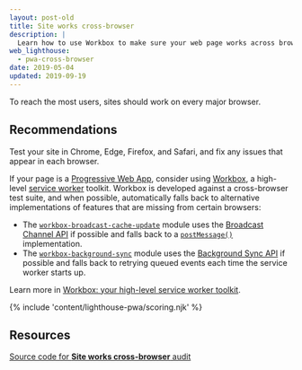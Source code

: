 ```yaml
---
layout: post-old
title: Site works cross-browser
description: |
  Learn how to use Workbox to make sure your web page works across browsers.
web_lighthouse:
  - pwa-cross-browser
date: 2019-05-04
updated: 2019-09-19
---
```


To reach the most users, sites should work on every major browser.

## Recommendations

Test your site in Chrome, Edge, Firefox, and Safari, and
fix any issues that appear in each browser.

If your page is a [Progressive Web App](/discover-installable),
consider using [Workbox](https://developers.google.com/web/tools/workbox),
a high-level [service worker](/service-workers-cache-storage) toolkit.
Workbox is developed against a cross-browser test suite, and when possible,
automatically falls back to alternative implementations
of features that are missing from certain browsers:

- The [`workbox-broadcast-cache-update`](https://developers.google.com/web/tools/workbox/modules/workbox-broadcast-cache-update)
  module uses the [Broadcast Channel API](https://developer.mozilla.org/docs/Web/API/Broadcast_Channel_API)
  if possible and falls back to a
  [`postMessage()`](https://developer.mozilla.org/docs/Web/API/Window/postMessage)
  implementation.
- The [`workbox-background-sync`](https://developer.mozilla.org/docs/Web/API/Window/postMessage)
  module uses the [Background Sync API](https://developers.google.com/web/tools/workbox/modules/workbox-background-sync)
  if possible and falls back to retrying queued events
  each time the service worker starts up.

Learn more in [Workbox: your high-level service worker toolkit](/workbox).

{% include 'content/lighthouse-pwa/scoring.njk' %}

## Resources

[Source code for **Site works cross-browser** audit](https://github.com/GoogleChrome/lighthouse/blob/master/lighthouse-core/audits/manual/pwa-cross-browser.js)
